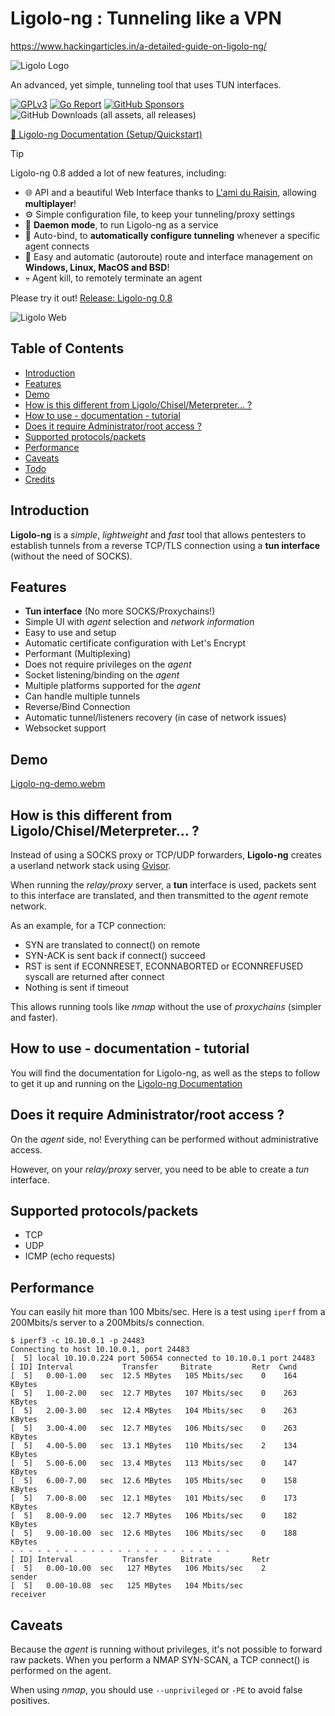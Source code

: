 # Ligolo-ng : Tunneling like a VPN

https://www.hackingarticles.in/a-detailed-guide-on-ligolo-ng/

![Ligolo Logo](doc/logo.png)

An advanced, yet simple, tunneling tool that uses TUN interfaces.

[![GPLv3](https://img.shields.io/badge/License-GPLv3-brightgreen.svg)](https://www.gnu.org/licenses/gpl-3.0)
[![Go Report](https://goreportcard.com/badge/github.com/nicocha30/ligolo-ng)](https://goreportcard.com/report/github.com/nicocha30/ligolo-ng)
[![GitHub Sponsors](https://img.shields.io/github/sponsors/nicocha30)](https://github.com/sponsors/nicocha30)
![GitHub Downloads (all assets, all releases)](https://img.shields.io/github/downloads/nicocha30/ligolo-ng/total)

[📑 Ligolo-ng Documentation (Setup/Quickstart)](https://docs.ligolo.ng/)

> [!TIP]
> Ligolo-ng 0.8 added a lot of new features, including:
> - 🌐 API and a beautiful Web Interface thanks to [L'ami du Raisin](https://github.com/jeremiebedjai), allowing **multiplayer**!
> - ⚙️ Simple configuration file, to keep your tunneling/proxy settings
> - 🚦 **Daemon mode**, to run Ligolo-ng as a service
> - 🔗 Auto-bind, to **automatically configure tunneling** whenever a specific agent connects
> - 📶 Easy and automatic (autoroute) route and interface management on **Windows, Linux, MacOS and BSD**!
> - 💀 Agent kill, to remotely terminate an agent
>
> Please try it out! 
> [Release: Ligolo-ng 0.8](https://github.com/nicocha30/ligolo-ng/releases/tag/v0.8)
> 
> ![Ligolo Web](doc/webui.png)

## Table of Contents

<!-- START doctoc generated TOC please keep comment here to allow auto update -->
<!-- DON'T EDIT THIS SECTION, INSTEAD RE-RUN doctoc TO UPDATE -->

- [Introduction](#introduction)
- [Features](#features)
- [Demo](#demo)
- [How is this different from Ligolo/Chisel/Meterpreter... ?](#how-is-this-different-from-ligolochiselmeterpreter-)
- [How to use - documentation - tutorial](#how-to-use---documentation---tutorial)
- [Does it require Administrator/root access ?](#does-it-require-administratorroot-access-)
- [Supported protocols/packets](#supported-protocolspackets)
- [Performance](#performance)
- [Caveats](#caveats)
- [Todo](#todo)
- [Credits](#credits)

<!-- END doctoc generated TOC please keep comment here to allow auto update -->

## Introduction

**Ligolo-ng** is a *simple*, *lightweight* and *fast* tool that allows pentesters to establish
tunnels from a reverse TCP/TLS connection using a **tun interface** (without the need of SOCKS).

## Features

- **Tun interface** (No more SOCKS/Proxychains!)
- Simple UI with *agent* selection and *network information*
- Easy to use and setup
- Automatic certificate configuration with Let's Encrypt
- Performant (Multiplexing)
- Does not require privileges on the *agent*
- Socket listening/binding on the *agent*
- Multiple platforms supported for the *agent*
- Can handle multiple tunnels
- Reverse/Bind Connection
- Automatic tunnel/listeners recovery (in case of network issues)
- Websocket support

## Demo

[Ligolo-ng-demo.webm](https://github.com/nicocha30/ligolo-ng/assets/31402213/3070bb7c-0b0d-4c77-9181-cff74fb2f0ba)

## How is this different from Ligolo/Chisel/Meterpreter... ?

Instead of using a SOCKS proxy or TCP/UDP forwarders, **Ligolo-ng** creates a userland network stack using [Gvisor](https://gvisor.dev/).

When running the *relay/proxy* server, a **tun** interface is used, packets sent to this interface are
translated, and then transmitted to the *agent* remote network.

As an example, for a TCP connection:

- SYN are translated to connect() on remote
- SYN-ACK is sent back if connect() succeed
- RST is sent if ECONNRESET, ECONNABORTED or ECONNREFUSED syscall are returned after connect
- Nothing is sent if timeout

This allows running tools like *nmap* without the use of *proxychains* (simpler and faster).

## How to use - documentation - tutorial

You will find the documentation for Ligolo-ng, as well as the steps to follow to get it up and running on the [Ligolo-ng Documentation](https://docs.ligolo.ng/)

## Does it require Administrator/root access ?

On the *agent* side, no! Everything can be performed without administrative access.

However, on your *relay/proxy* server, you need to be able to create a *tun* interface.

## Supported protocols/packets

* TCP
* UDP
* ICMP (echo requests)

## Performance

You can easily hit more than 100 Mbits/sec. Here is a test using `iperf` from a 200Mbits/s server to a 200Mbits/s connection.
```shell
$ iperf3 -c 10.10.0.1 -p 24483
Connecting to host 10.10.0.1, port 24483
[  5] local 10.10.0.224 port 50654 connected to 10.10.0.1 port 24483
[ ID] Interval           Transfer     Bitrate         Retr  Cwnd
[  5]   0.00-1.00   sec  12.5 MBytes   105 Mbits/sec    0    164 KBytes       
[  5]   1.00-2.00   sec  12.7 MBytes   107 Mbits/sec    0    263 KBytes       
[  5]   2.00-3.00   sec  12.4 MBytes   104 Mbits/sec    0    263 KBytes       
[  5]   3.00-4.00   sec  12.7 MBytes   106 Mbits/sec    0    263 KBytes       
[  5]   4.00-5.00   sec  13.1 MBytes   110 Mbits/sec    2    134 KBytes       
[  5]   5.00-6.00   sec  13.4 MBytes   113 Mbits/sec    0    147 KBytes       
[  5]   6.00-7.00   sec  12.6 MBytes   105 Mbits/sec    0    158 KBytes       
[  5]   7.00-8.00   sec  12.1 MBytes   101 Mbits/sec    0    173 KBytes       
[  5]   8.00-9.00   sec  12.7 MBytes   106 Mbits/sec    0    182 KBytes       
[  5]   9.00-10.00  sec  12.6 MBytes   106 Mbits/sec    0    188 KBytes       
- - - - - - - - - - - - - - - - - - - - - - - - -
[ ID] Interval           Transfer     Bitrate         Retr
[  5]   0.00-10.00  sec   127 MBytes   106 Mbits/sec    2             sender
[  5]   0.00-10.08  sec   125 MBytes   104 Mbits/sec                  receiver
```

## Caveats

Because the *agent* is running without privileges, it's not possible to forward raw packets.
When you perform a NMAP SYN-SCAN, a TCP connect() is performed on the agent.

When using *nmap*, you should use `--unprivileged` or `-PE` to avoid false positives.
